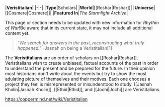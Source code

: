 |**Veristitalian**|
|-|-|
|**Type**|Scholars|
|**World**|[[Roshar\|Roshar]]|
|**Universe**|[[Cosmere\|Cosmere]]|
|**Featured In**|*The Stormlight Archive*|

This page or section needs to be updated with new information for *Rhythm of War*!Be aware that in its current state, it may not include all additional content yet.

>“*We search for answers in the past, reconstructing what truly happened.*”
\-Jasnah on being a Veristitalian[1]


The **Veristitalians** are an order of scholars on [[Roshar\|Roshar]].
Veristitalians wish to create unbiased, factual accounts of the past in order to understand the present and be prepared for the future. In their opinion most historians don't write about the events but try to show the most adulating picture of themselves and their motives. Each one chooses a project they feel is misrepresented or misunderstood to study.
[[Jasnah Kholin\|Jasnah Kholin]], [[Ethid\|Ethid]], and [[Jochi\|Jochi]] are Veristitalians.



https://coppermind.net/wiki/Veristitalian